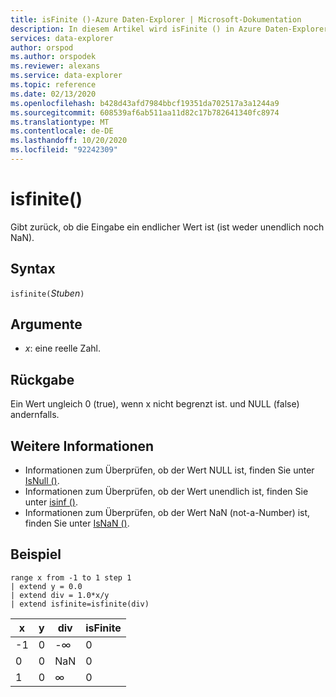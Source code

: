 ```yaml
---
title: isFinite ()-Azure Daten-Explorer | Microsoft-Dokumentation
description: In diesem Artikel wird isFinite () in Azure Daten-Explorer beschrieben.
services: data-explorer
author: orspod
ms.author: orspodek
ms.reviewer: alexans
ms.service: data-explorer
ms.topic: reference
ms.date: 02/13/2020
ms.openlocfilehash: b428d43afd7984bbcf19351da702517a3a1244a9
ms.sourcegitcommit: 608539af6ab511aa11d82c17b782641340fc8974
ms.translationtype: MT
ms.contentlocale: de-DE
ms.lasthandoff: 10/20/2020
ms.locfileid: "92242309"
---
```

# <a name="isfinite"></a>isfinite()

Gibt zurück, ob die Eingabe ein endlicher Wert ist (ist weder unendlich noch NaN).

## <a name="syntax"></a>Syntax

`isfinite(`*Stuben*`)`

## <a name="arguments"></a>Argumente

* *x*: eine reelle Zahl.

## <a name="returns"></a>Rückgabe

Ein Wert ungleich 0 (true), wenn x nicht begrenzt ist. und NULL (false) andernfalls.

## <a name="see-also"></a>Weitere Informationen

* Informationen zum Überprüfen, ob der Wert NULL ist, finden Sie unter [IsNull ()](isnullfunction.md).
* Informationen zum Überprüfen, ob der Wert unendlich ist, finden Sie unter [isinf ()](isinffunction.md).
* Informationen zum Überprüfen, ob der Wert NaN (not-a-Number) ist, finden Sie unter [IsNaN ()](isnanfunction.md).

## <a name="example"></a>Beispiel

```kusto
range x from -1 to 1 step 1
| extend y = 0.0
| extend div = 1.0*x/y
| extend isfinite=isfinite(div)
```

|x|y|div|isFinite|
|---|---|---|---|
|-1|0|-∞|0|
|0|0|NaN|0|
|1|0|∞|0|